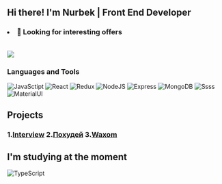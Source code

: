 ## Hi there! I'm Nurbek | Front End Developer

### <ul>
###  <li>🔭 Looking for interesting offers</li>
  <br/>
</ul>

<img src='https://www.codewars.com/users/NurMura88/badges/small'>

### Languages and Tools
![JavaSctipt](https://img.shields.io/badge/JavaScript-grey?style=for-the-badge&logo=JavaScript)
![React](https://img.shields.io/badge/React-grey?style=for-the-badge&logo=React)
![Redux](https://img.shields.io/badge/Redux-grey?style=for-the-badge&logo=Redux)
![NodeJS](https://img.shields.io/badge/NodeJS-grey?style=for-the-badge&logo=Node.js)
![Express](https://img.shields.io/badge/Express-grey?style=for-the-badge&logo=Express)
![MongoDB](https://img.shields.io/badge/MongoDB-grey?style=for-the-badge&logo=MongoDB)
![Ssss](https://img.shields.io/badge/Sass-grey?style=for-the-badge&logo=Sass)
![MaterialUI](https://img.shields.io/badge/MaterialUI-grey?style=for-the-badge&logo=MaterialUI)


## Projects 

### 1.<a href='https://interview-react-express.herokuapp.com' target="_blank">Interview</a>  2.<a href='https://constructor-diet.herokuapp.com' target="_blank">Похудей</a>  3.<a href='https://nurmura88.github.io/Waxom/default.html' target="_blank">Waxom</a>

## I'm studying at the moment
![TypeScript](https://img.shields.io/badge/TypeScript-cbccce?style=for-the-badge&logo=TypeScript)


